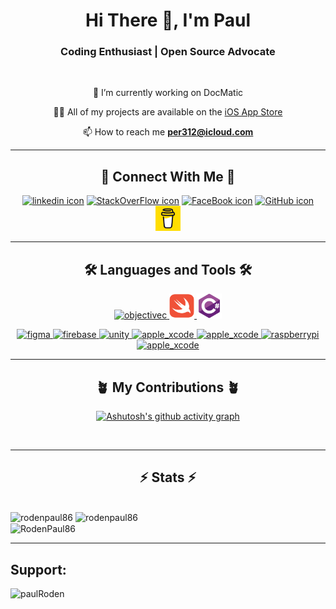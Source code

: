 <h1 align="center">Hi There 👋, I'm Paul</h1>

<h3 align="center">Coding Enthusiast | Open Source Advocate</h3>

<br/>

<div align="center">

🔭 I’m currently working on DocMatic

👨‍💻 All of my projects are available on the [iOS App Store](https://apps.apple.com/th/developer/paul-roden-ii/id693041126)

📫 How to reach me **per312@icloud.com**

</div>

<hr/>
<h2 align="center">🔗 Connect With Me 🔗</h2>
<div align="center">
<a href="https://linkedin.com/in/paul-roden-4a1395167" target="_blank" rel="noreferrer"> <img src="https://www.vectorlogo.zone/logos/linkedin/linkedin-tile.svg" alt="linkedin icon" width="40" height="40" /></a>
<a href="https://stackoverflow.com/users/3187794" target="_blank" rel="noreferrer"> <img src="https://vectorlogo.zone/logos/stackoverflow/stackoverflow-tile.svg" alt="StackOverFlow icon" width="40" height="40" /></a>
<a href="https://fb.com/paulroden86" target="_blank" rel="noreferrer"> <img src="https://vectorlogo.zone/logos/facebook/facebook-tile.svg" alt="FaceBook icon" width="40" height="40" /></a>
<a href="https://github.com/RodenPaul86" target="_blank" rel="noreferrer"> <img src="https://vectorlogo.zone/logos/github/github-tile.svg" alt="GitHub icon" width="40" height="40" /></a>
<a href="https://buymeacoffee.com/paulrodenjr" target="_blank" rel="noreferrer"> <img src="images/bmc-logo-yellow.png" alt="BMC icon" width="40" height="40"
/></a>
</p>
</div>
<hr/>

<h2 align="center">🛠 Languages and Tools 🛠</h2>
<div align="center"> <a href="https://developer.apple.com/library/archive/documentation/Cocoa/Conceptual/ProgrammingWithObjectiveC/Introduction/Introduction.html" target="_blank" rel="noreferrer"> <img src="https://www.vectorlogo.zone/logos/apple_objectivec/apple_objectivec-icon.svg" alt="objectivec" width="40" height="40"/> </a> <a href="https://developer.apple.com/swift/" target="_blank" rel="noreferrer"> <img src="https://raw.githubusercontent.com/devicons/devicon/master/icons/swift/swift-original.svg" alt="swift" width="40" height="40"/> </a>
<a href="https://www.w3schools.com/cs/" target="_blank" rel="noreferrer"> <img src="https://raw.githubusercontent.com/devicons/devicon/master/icons/csharp/csharp-original.svg" alt="csharp" width="40" height="40"/> 
</a>

<a href="https://www.figma.com/" target="_blank" rel="noreferrer"> <img src="https://www.vectorlogo.zone/logos/figma/figma-icon.svg" alt="figma" width="40" height="40"/> </a><a href="https://firebase.google.com/" target="_blank" rel="noreferrer"> <img src="https://www.vectorlogo.zone/logos/firebase/firebase-icon.svg" alt="firebase" width="40" height="40"/> </a> <a href="https://unity.com/" target="_blank" rel="noreferrer"> <img src="https://www.vectorlogo.zone/logos/unity3d/unity3d-icon.svg" alt="unity" width="40" height="40"/> </a>
<a href="https://developer.apple.com/xcode/" target="_blank" rel="noreferrer"> <img src="https://www.vectorlogo.zone/logos/apple_xcode/apple_xcode-icon.svg" alt="apple_xcode" width="40" height="40"/> </a>
<a href="https://code.visualstudio.com" target="_blank" rel="noreferrer"> <img src="https://www.vectorlogo.zone/logos/visualstudio_code/visualstudio_code-icon.svg" alt="apple_xcode" width="40" height="40"/> </a> 
<a href="https://raspberrypi.com/" target="_blank" rel="noreferrer"> <img src="https://www.vectorlogo.zone/logos/raspberrypi/raspberrypi-icon.svg" alt="raspberrypi" width="40" height="40"/> </a>
<a href="https://www.linux.org/" target="_blank" rel="noreferrer"> <img src="https://www.vectorlogo.zone/logos/linux/linux-icon.svg" alt="apple_xcode" width="40" height="40"/> </a>
</p>
</div>

<hr/>

<div align="center">
<h2>🪴 My Contributions 🪴</h2>
  
[![Ashutosh's github activity graph](https://github-readme-activity-graph.vercel.app/graph?username=RodenPaul86&theme=github-compact)](https://github.com/ashutosh00710/github-readme-activity-graph)
</div>

<br/>
<hr/>

<h2 align="center"> ⚡️ Stats ⚡️</h2>
<br/>
<div align="left">
<img width=390 src="https://github-readme-streak-stats.herokuapp.com/?user=rodenpaul86&show_icons=true&theme=dark" alt="rodenpaul86" />  
<img width=390 src="https://github-readme-stats.vercel.app/api?username=rodenpaul86&show_icons=true&theme=dark&locale=en" alt="rodenpaul86" />
<br/>

<img width=325 align="center" src="https://github-readme-stats.vercel.app/api/top-langs?username=rodenpaul86&show_icons=true&theme=dark&locale=en&layout=compact" alt="RodenPaul86" />
</div>

<hr/>

<h2 align="left">Support:</h2>
<p><a href="https://www.buymeacoffee.com/paulrodenjr"> <img align="left" src="https://cdn.buymeacoffee.com/buttons/v2/default-yellow.png" height="50" width="210" alt="paulRoden" /></a></p><br><br>

<br/><br/>
